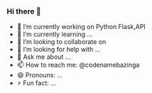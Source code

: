 ### Hi there 👋



- 🔭 I’m currently working on Python Flask,API
- 🌱 I’m currently learning ...
- 👯 I’m looking to collaborate on 
- 🤔 I’m looking for help with ...
- 💬 Ask me about ...
- 📫 How to reach me: @codenamebazinga
- 😄 Pronouns: ...
- ⚡ Fun fact: ...

